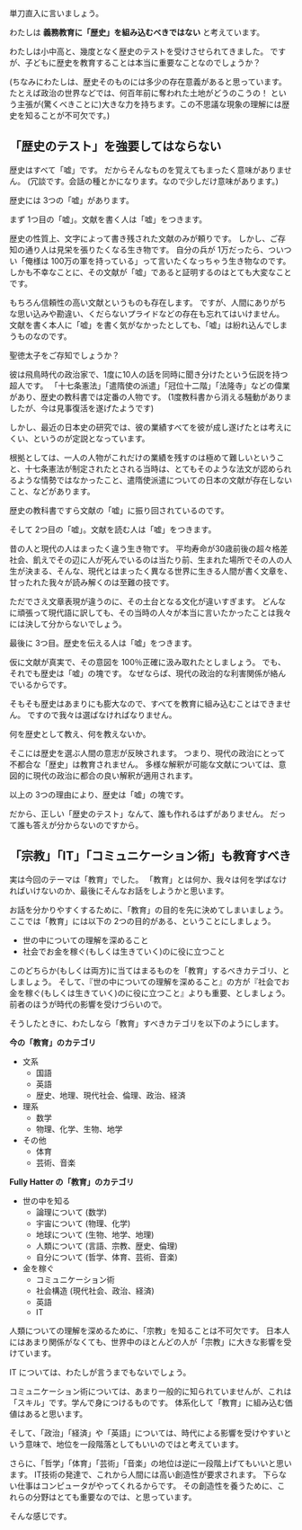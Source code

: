 <!-- 「歴史」は教育するな -->
<!-- 〜我々が本当に学ぶべきことについて〜 -->

単刀直入に言いましょう。

わたしは **義務教育に「歴史」を組み込むべきではない** と考えています。

わたしは小中高と、幾度となく歴史のテストを受けさせられてきました。
ですが、子どもに歴史を教育することは本当に重要なことなのでしょうか？

(ちなみにわたしは、歴史そのものには多少の存在意義があると思っています。たとえば政治の世界などでは、何百年前に奪われた土地がどうのこうの！ という主張が(驚くべきことに)大きな力を持ちます。この不思議な現象の理解には歴史を知ることが不可欠です。)


## 「歴史のテスト」を強要してはならない

歴史はすべて「嘘」です。
だからそんなものを覚えてもまったく意味がありません。
(冗談です。会話の種とかになります。なので少しだけ意味があります。)

歴史には 3つの「嘘」があります。

まず 1つ目の「嘘」。文献を書く人は「嘘」をつきます。

歴史の性質上、文字によって書き残された文献のみが頼りです。
しかし、ご存知の通り人は見栄を張りたくなる生き物です。
自分の兵が 1万だったら、ついつい「俺様は 100万の軍を持っている」って言いたくなっちゃう生き物なのです。
しかも不幸なことに、その文献が「嘘」であると証明するのはとても大変なことです。

もちろん信頼性の高い文献というものも存在します。
ですが、人間にありがちな思い込みや勘違い、くだらないプライドなどの存在も忘れてはいけません。
文献を書く本人に「嘘」を書く気がなかったとしても、「嘘」は紛れ込んでしまうものなのです。

聖徳太子をご存知でしょうか？

彼は飛鳥時代の政治家で、1度に10人の話を同時に聞き分けたという伝説を持つ超人です。
「十七条憲法」「遣隋使の派遣」「冠位十二階」「法隆寺」などの偉業があり、歴史の教科書では定番の人物です。
(1度教科書から消える騒動がありましたが、今は見事復活を遂げたようです)

しかし、最近の日本史の研究では、彼の業績すべてを彼が成し遂げたとは考えにくい、というのが定説となっています。

根拠としては、一人の人物がこれだけの業績を残すのは極めて難しいということ、十七条憲法が制定されたとされる当時は、とてもそのような法文が認められるような情勢ではなかったこと、遣隋使派遣についての日本の文献が存在しないこと、などがあります。

歴史の教科書ですら文献の「嘘」に振り回されているのです。

そして 2つ目の「嘘」。文献を読む人は「嘘」をつきます。

昔の人と現代の人はまったく違う生き物です。
平均寿命が30歳前後の超々格差社会、飢えでその辺に人が死んでいるのは当たり前、生まれた場所でその人の人生が決まる、そんな、現代とはまったく異なる世界に生きる人間が書く文章を、甘ったれた我々が読み解くのは至難の技です。

ただでさえ文章表現が違うのに、その土台となる文化が違いすぎます。
どんなに頑張って現代語に訳しても、その当時の人々が本当に言いたかったことは我々には決して分からないでしょう。

最後に 3つ目。歴史を伝える人は「嘘」をつきます。

仮に文献が真実で、その意図を 100％正確に汲み取れたとしましょう。
でも、それでも歴史は「嘘」の塊です。
なぜならば、現代の政治的な利害関係が絡んでいるからです。

そもそも歴史はあまりにも膨大なので、すべてを教育に組み込むことはできません。
ですので我々は選ばなければなりません。

何を歴史として教え、何を教えないか。

そこには歴史を選ぶ人間の意志が反映されます。
つまり、現代の政治にとって不都合な「歴史」は教育されません。
多様な解釈が可能な文献については、意図的に現代の政治に都合の良い解釈が適用されます。

以上の 3つの理由により、歴史は「嘘」の塊です。

だから、正しい「歴史のテスト」なんて、誰も作れるはずがありません。
だって誰も答えが分からないのですから。


## 「宗教」「IT」「コミュニケーション術」も教育すべき

実は今回のテーマは「教育」でした。
「教育」とは何か、我々は何を学ばなければいけないのか、最後にそんなお話をしようかと思います。

お話を分かりやすくするために、「教育」の目的を先に決めてしまいましょう。
ここでは「教育」には以下の 2つの目的がある、ということにしましょう。

- 世の中についての理解を深めること
- 社会でお金を稼ぐ(もしくは生きていく)のに役に立つこと

このどちらか(もしくは両方)に当てはまるものを「教育」するべきカテゴリ、としましょう。
そして、『世の中についての理解を深めること』の方が『社会でお金を稼ぐ(もしくは生きていく)のに役に立つこと』よりも重要、としましょう。
前者のほうが時代の影響を受けづらいので。

そうしたときに、わたしなら「教育」すべきカテゴリを以下のようにします。


**今の「教育」のカテゴリ**
- 文系
    - 国語
    - 英語
    - 歴史、地理、現代社会、倫理、政治、経済
- 理系
    - 数学
    - 物理、化学、生物、地学
- その他
    - 体育
    - 芸術、音楽

**Fully Hatter の「教育」のカテゴリ**
- 世の中を知る
    - 論理について (数学)
    - 宇宙について (物理、化学)
    - 地球について (生物、地学、地理)
    - 人類について (言語、宗教、歴史、倫理)
    - 自分について (哲学、体育、芸術、音楽)
- 金を稼ぐ
    - コミュニケーション術
    - 社会構造 (現代社会、政治、経済)
    - 英語
    - IT

人類についての理解を深めるために、「宗教」を知ることは不可欠です。
日本人にはあまり関係がなくても、世界中のほとんどの人が「宗教」に大きな影響を受けています。

IT については、わたしが言うまでもないでしょう。

コミュニケーション術については、あまり一般的に知られていませんが、これは「スキル」です。学んで身につけるものです。
体系化して「教育」に組み込む価値はあると思います。

そして、「政治」「経済」や「英語」については、時代による影響を受けやすいという意味で、地位を一段階落としてもいいのではと考えています。

さらに、「哲学」「体育」「芸術」「音楽」の地位は逆に一段階上げてもいいと思います。
IT技術の発達で、これから人間には高い創造性が要求されます。
下らない仕事はコンピュータがやってくれるからです。
その創造性を養うために、これらの分野はとても重要なのでは、と思っています。

そんな感じです。
